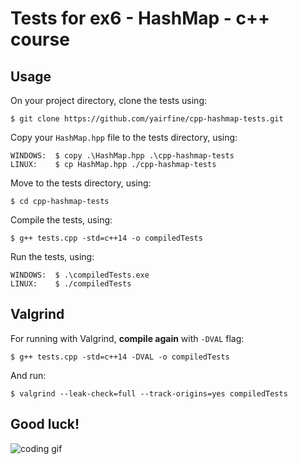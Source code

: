 # Tests for ex6 - HashMap - c++ course
## Usage
On your project directory, clone the tests using:
```$xslt
$ git clone https://github.com/yairfine/cpp-hashmap-tests.git
```

Copy your `HashMap.hpp` file to the tests directory, using:
```$xslt
WINDOWS:  $ copy .\HashMap.hpp .\cpp-hashmap-tests
LINUX:    $ cp HashMap.hpp ./cpp-hashmap-tests
```

Move to the tests directory, using:
```$xslt
$ cd cpp-hashmap-tests
```

Compile the tests, using:
```$ xslt
$ g++ tests.cpp -std=c++14 -o compiledTests
```

Run the tests, using:
```$ xslt
WINDOWS:  $ .\compiledTests.exe
LINUX:    $ ./compiledTests
```

## Valgrind
For running with Valgrind, **compile again** with `-DVAL` flag:
```$ xslt
$ g++ tests.cpp -std=c++14 -DVAL -o compiledTests
```
And run:
```$ xslt
$ valgrind --leak-check=full --track-origins=yes compiledTests
```

## Good luck!
![coding gif](https://media.giphy.com/media/iAKXyzgLVtKsU/giphy.gif)
